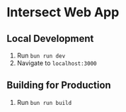 # Intersect Web App

## Local Development

1. Run `bun run dev`
2. Navigate to `localhost:3000`

## Building for Production

1. Run `bun run build`
